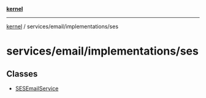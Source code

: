 [**kernel**](../../../../README.md)

***

[kernel](../../../../modules.md) / services/email/implementations/ses

# services/email/implementations/ses

## Classes

- [SESEmailService](classes/SESEmailService.md)
